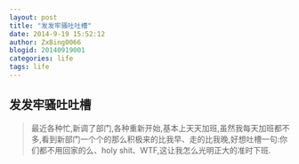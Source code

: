 ```yaml
---
layout: post
title: "发发牢骚吐吐槽"
date: 2014-9-19 15:52:12
author: ZxBing0066
blogid: 20140919001
categories: life
tags: life
---
```


## 发发牢骚吐吐槽 ##

>最近各种忙,新调了部门,各种重新开始,基本上天天加班,虽然我每天加班都不多,看到新部门一个个的那么积极来的比我早、走的比我晚,好想吐槽一句:你们都不用回家的么、holy shit、WTF,这让我怎么光明正大的准时下班.
